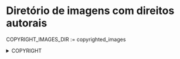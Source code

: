 # Diretório de imagens com direitos autorais

COPYRIGHT_IMAGES_DIR := copyrighted_images
<details align="left">
  <summary>COPYRIGHT<h1></h1></summary>
  - hand-coding-concept-illustration
  <a href="https://www.freepik.com/free-vector/hand-coding-concept-illustration_21864184.htm#query=developer&position=41&from_view=keyword&track=sph#position=41&query=developer">Image by storyset</a> on Freepik


# Diretório de imagens livres de direitos autorais

FREE_IMAGES_DIR := free_images

